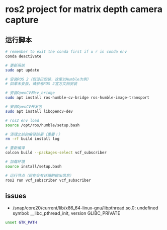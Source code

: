 # ros2 project for matrix depth camera capture

## 运行脚本
```bash
# remember to exit the conda first if u r in conda env
conda deactivate

# 更新系统
sudo apt update

# 安装ROS 2（假设已安装，这里以Humble为例）
# 如果未安装，请参考ROS 2官方文档安装

# 安装OpenCV和cv_bridge
sudo apt install ros-humble-cv-bridge ros-humble-image-transport

# 安装OpenCV开发包
sudo apt install libopencv-dev

# ros2 env load
source /opt/ros/humble/setup.bash

# 清理之前的编译结果（重要！）
rm -rf build install log

# 重新编译
colcon build --packages-select vcf_subscriber

# 加载环境
source install/setup.bash

# 运行节点（现在会有详细的输出信息）
ros2 run vcf_subscriber vcf_subscriber
```

## issues
- /snap/core20/current/lib/x86_64-linux-gnu/libpthread.so.0: undefined symbol: __libc_pthread_init, version GLIBC_PRIVATE
```bash
unset GTK_PATH
```